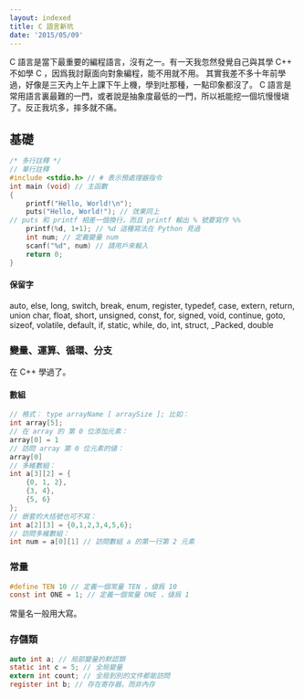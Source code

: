 ```yaml
---
layout: indexed
title: C 語言新坑
date: '2015/05/09'
---
```

C 語言是當下最重要的編程語言，沒有之一。有一天我忽然發覺自己與其學 C++ 不如學 C ，因爲我討厭面向對象編程，能不用就不用。
其實我差不多十年前學過，好像是三天內上午上課下午上機，學到吐那種，一點印象都沒了。 C 語言是常用語言裏最難的一門，或者說是抽象度最低的一門，所以衹能挖一個坑慢慢塡了。反正我坑多，摔多就不痛。

## 基礎
```c
/* 多行註釋 */
// 單行註釋
#include <stdio.h> // # 表示預處理器指令
int main (void) // 主函數
{
	printf("Hello, World!\n");
	puts("Hello, World!"); // 效果同上
// puts 和 printf 相差一個換行，而且 printf 輸出 % 號要寫作 %%
	printf(%d, 1+1); // %d 這種寫法在 Python 見過
	int num; // 定義變量 num
	scanf("%d", num) // 請用戶來輸入
	return 0;
}
```

#### 保留字
auto, else, long, switch, break, enum, register, typedef, case, extern, return, union
char, float, short, unsigned, const, for, signed, void, continue, goto, sizeof, volatile, default, if, static, while, do, int, struct, _Packed, double

### 變量、運算、循環、分支
在 C++ 學過了。

#### 數組
```c
// 格式： type arrayName [ arraySize ]; 比如：
int array[5];
// 在 array 的 第 0 位添加元素：
array[0] = 1
// 訪問 array 第 0 位元素的値：
array[0]
// 多維數組：
int a[3][2] = {
 	{0, 1, 2},
 	{3, 4},
 	{5, 6}
};
// 嵌套的大括號也可不寫：
int a[2][3] = {0,1,2,3,4,5,6};
// 訪問多維數組：
int num = a[0][1] // 訪問數組 a 的第一行第 2 元素
```

### 常量
```c
#define TEN 10 // 定義一個常量 TEN ，値爲 10
const int ONE = 1; // 定義一個常量 ONE ，値爲 1
```
常量名一般用大寫。

### 存儲類
```c
auto int a; // 局部變量的默認類
static int c = 5; // 全局變量
extern int count; // 全局到別的文件都能訪問
register int b; // 存在寄存器，而非內存
```